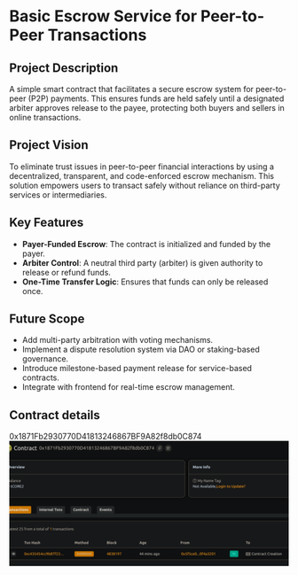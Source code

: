 #   Basic Escrow Service for Peer-to-Peer Transactions


##  Project Description
A simple smart contract that facilitates a secure escrow system for peer-to-peer (P2P) payments. This ensures funds are held safely until a designated arbiter approves release to the payee, protecting both buyers and sellers in online transactions.


## Project Vision
To eliminate trust issues in peer-to-peer financial interactions by using a decentralized, transparent, and code-enforced escrow mechanism. This solution empowers users to transact safely without reliance on third-party services or intermediaries.

## Key Features
- **Payer-Funded Escrow**: The contract is initialized and funded by the payer.
- **Arbiter Control**: A neutral third party (arbiter) is given authority to release or refund funds.
- **One-Time Transfer Logic**: Ensures that funds can only be released once.

## Future Scope

- Add multi-party arbitration with voting mechanisms.
- Implement a dispute resolution system via DAO or staking-based governance.
- Introduce milestone-based payment release for service-based contracts.
- Integrate with   frontend for real-time escrow management.

## Contract details
0x1871Fb2930770D41813246867BF9A82f8db0C874
![alt text](image.png)
